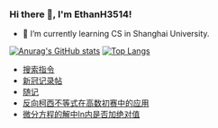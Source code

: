 ### Hi there 👋, I'm EthanH3514!

- 🌱 I’m currently learning CS in Shanghai University.

[![Anurag's GitHub stats](https://github-readme-stats.vercel.app/api?username=EthanH3514&show_icons=true&theme=tokyonight)](https://github.com/anuraghazra/github-readme-stats)
[![Top Langs](https://github-readme-stats.vercel.app/api/top-langs/?username=EthanH3514&layout=compact)](https://github.com/anuraghazra/github-readme-stats)


<!-- BLOG-POST-LIST:START -->
- [搜索指令](https://ethanh3514.github.io/2022/12/28/%E6%90%9C%E7%B4%A2%E6%8C%87%E4%BB%A4/)
- [新冠记录帖](https://ethanh3514.github.io/2022/12/27/%E6%96%B0%E5%86%A0%E8%AE%B0%E5%BD%95%E5%B8%96/)
- [随记](https://ethanh3514.github.io/2022/12/23/%E9%9A%8F%E8%AE%B0/)
- [反向柯西不等式在高数初赛中的应用](https://ethanh3514.github.io/2022/10/26/%E5%8F%8D%E5%90%91%E6%9F%AF%E8%A5%BF%E4%B8%8D%E7%AD%89%E5%BC%8F%E5%9C%A8%E9%AB%98%E6%95%B0%E5%88%9D%E8%B5%9B%E4%B8%AD%E7%9A%84%E5%BA%94%E7%94%A8/)
- [微分方程的解中ln内是否加绝对值](https://ethanh3514.github.io/2022/10/16/%E5%BE%AE%E5%88%86%E6%96%B9%E7%A8%8B%E7%9A%84%E8%A7%A3%E4%B8%ADln%E5%86%85%E6%98%AF%E5%90%A6%E5%8A%A0%E7%BB%9D%E5%AF%B9%E5%80%BC/)
<!-- BLOG-POST-LIST:END -->
